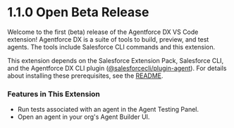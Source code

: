 # 1.1.0 Open Beta Release

Welcome to the first (beta) release of the Agentforce DX VS Code extension!  Agentforce DX is a suite of tools to build, preview, and test agents. The tools include Salesforce CLI commands and this extension. 

This extension depends on the Salesforce Extension Pack, Salesforce CLI, and the Agentforce DX CLI plugin ([@salesforcecli/plugin-agent](https://github.com/salesforcecli/plugin-agent)). For details about installing these prerequisites, see the [README](./README.md).

### Features in This Extension

- Run tests associated with an agent in the Agent Testing Panel.
- Open an agent in your org's Agent Builder UI.

